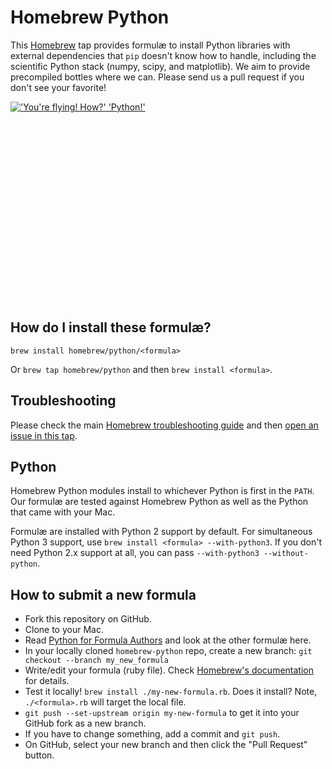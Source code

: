 # Homebrew Python

This [Homebrew](http://brew.sh) tap provides formulæ to install Python libraries with external dependencies that `pip` doesn't know how to handle, including the scientific Python stack (numpy, scipy, and matplotlib).
We aim to provide precompiled bottles where we can.
Please send us a pull request if you don't see your favorite!

<div style="height: 320px; overflow:hidden;">
<a href="https://xkcd.com/353/"><img src="http://imgs.xkcd.com/comics/python.png" alt="'You're flying! How?' 'Python!'"></a>
</div>

## How do I install these formulæ?
`brew install homebrew/python/<formula>`

Or `brew tap homebrew/python` and then `brew install <formula>`.

## Troubleshooting
Please check the main [Homebrew troubleshooting guide](https://github.com/Homebrew/brew/blob/master/share/doc/homebrew/Troubleshooting.md#troubleshooting) and then [open an issue in this tap](https://github.com/Homebrew/homebrew-python/issues/new).

## Python
Homebrew Python modules install to whichever Python is first in the `PATH`. Our formulæ are tested against Homebrew Python as well as the Python that came with your Mac.

Formulæ are installed with Python 2 support by default. For simultaneous Python 3 support, use `brew install <formula> --with-python3`. If you don't need Python 2.x support at all, you can pass `--with-python3 --without-python`.

## How to submit a new formula
* Fork this repository on GitHub.
* Clone to your Mac.
* Read [Python for Formula Authors](https://github.com/Homebrew/brew/blob/master/share/doc/homebrew/Python-for-Formula-Authors.md) and look at the other formulæ here.
* In your locally cloned `homebrew-python` repo, create a new branch: `git checkout --branch my_new_formula`
* Write/edit your formula (ruby file). Check [Homebrew's documentation](https://github.com/Homebrew/brew/tree/master/share/doc/homebrew#readme) for details.
* Test it locally! `brew install ./my-new-formula.rb`. Does it install? Note, `./<formula>.rb` will target the local file.
* `git push --set-upstream origin my-new-formula` to get it into your GitHub fork as a new branch.
* If you have to change something, add a commit and `git push`.
* On GitHub, select your new branch and then click the "Pull Request" button.
